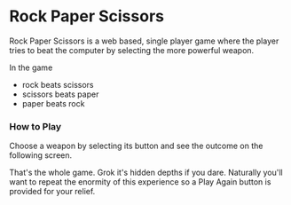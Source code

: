 # Rock Paper Scissors

Rock Paper Scissors is a web based, single player game where the player tries to beat the computer by selecting the more powerful weapon.

In the game

- rock beats scissors
- scissors beats paper
- paper beats rock

### How to Play

Choose a weapon by selecting its button and see the outcome on the following screen. 

That's the whole game. Grok it's hidden depths if you dare.
Naturally you'll want to repeat the enormity of this experience so a Play Again button is provided for your relief.
